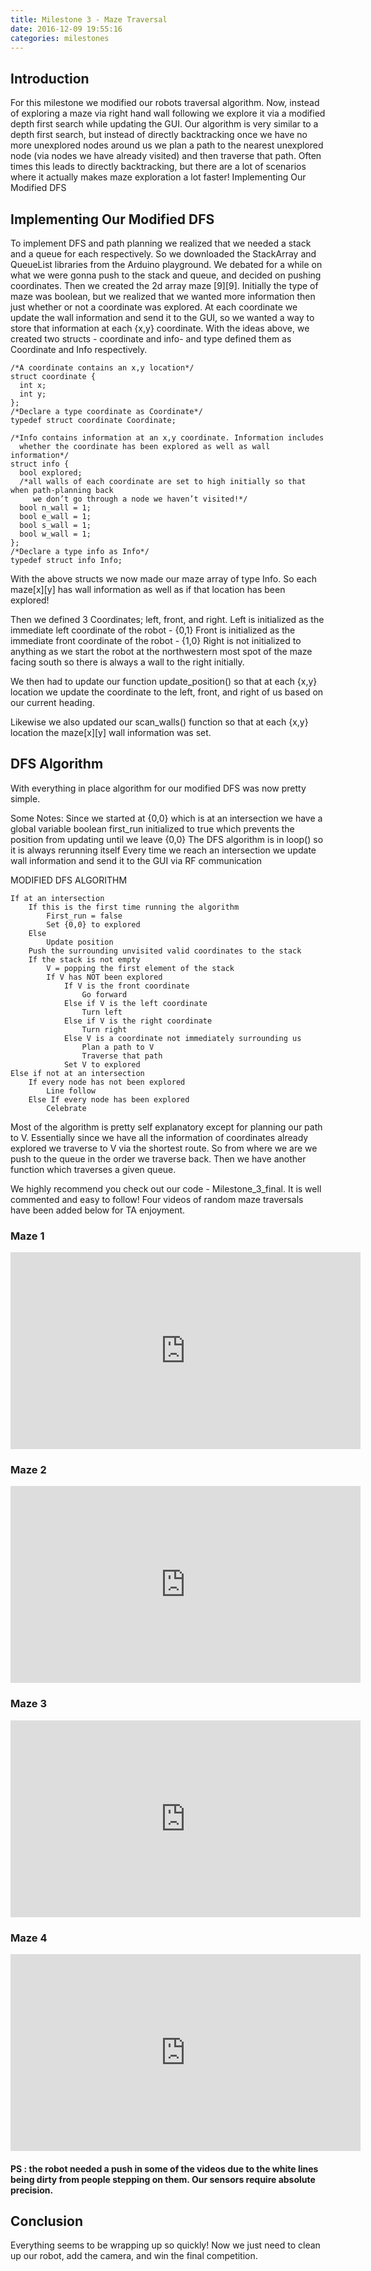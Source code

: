 ```yaml
---
title: Milestone 3 - Maze Traversal
date: 2016-12-09 19:55:16
categories: milestones
---
```


## Introduction
For this milestone we modified our robots traversal algorithm. Now, instead of exploring a maze via right hand wall following we explore it via a modified depth first search while updating the GUI.
Our algorithm is very similar to a depth first search, but instead of directly backtracking once we have no more unexplored nodes around us we plan a path to the nearest unexplored node (via nodes we have already visited) and then traverse that path. Often times this leads to directly backtracking, but there are a lot of scenarios where it actually makes maze exploration a lot faster!
Implementing Our Modified DFS

## Implementing Our Modified DFS
To implement DFS and path planning we realized that we needed a stack and a queue for each respectively. So we downloaded the StackArray and QueueList libraries from the Arduino playground. 
We debated for a while on what we were gonna push to the stack and queue, and decided on pushing  coordinates. 
Then we created the 2d array maze [9][9]. Initially the type of maze was boolean, but we realized that we wanted more information then just whether or not a coordinate was explored. At each coordinate we update the wall information and send it to the GUI, so we wanted a way to store that information at each {x,y} coordinate.
With the ideas above, we created two structs - coordinate and info- and type defined them as Coordinate and Info respectively. 
```
/*A coordinate contains an x,y location*/
struct coordinate {
  int x;
  int y;
};
/*Declare a type coordinate as Coordinate*/
typedef struct coordinate Coordinate;

/*Info contains information at an x,y coordinate. Information includes
  whether the coordinate has been explored as well as wall information*/
struct info {
  bool explored;
  /*all walls of each coordinate are set to high initially so that when path-planning back
     we don’t go through a node we haven’t visited!*/
  bool n_wall = 1;
  bool e_wall = 1;
  bool s_wall = 1;
  bool w_wall = 1;
};
/*Declare a type info as Info*/
typedef struct info Info;
```
With the above structs we now made our maze array of type Info. So each maze[x][y] has wall 
information as well as if that location has been explored!

Then we defined 3 Coordinates; left, front, and right. 
Left is initialized as the immediate left coordinate of the robot - {0,1}
Front is initialized as the immediate front coordinate of the robot - {1,0}
Right is not initialized to anything as we start the robot at the northwestern most spot of the maze facing south so there is always a wall to the right initially.

We then had to update our function update_position() so that at each {x,y} location we update the coordinate to the left, front, and right of us based on our current heading.

Likewise we also updated our scan_walls() function so that at each {x,y} location the maze[x][y] wall information was set.

## DFS Algorithm
With everything in place algorithm for our modified DFS was now pretty simple.

Some Notes:
Since we started at {0,0} which is at an intersection we have a global variable 
boolean first_run initialized to true which prevents the position from updating until we leave {0,0}
The DFS algorithm is in loop() so it is always rerunning itself
Every time we reach an intersection we update wall information and send it to the GUI via RF communication



MODIFIED DFS ALGORITHM

```
If at an intersection
	If this is the first time running the algorithm
		First_run = false
		Set {0,0} to explored
	Else
		Update position
	Push the surrounding unvisited valid coordinates to the stack
	If the stack is not empty
		V = popping the first element of the stack 
		If V has NOT been explored
			If V is the front coordinate
				Go forward
			Else if V is the left coordinate
				Turn left
			Else if V is the right coordinate
				Turn right
			Else V is a coordinate not immediately surrounding us
				Plan a path to V
				Traverse that path
			Set V to explored
Else if not at an intersection
	If every node has not been explored
		Line follow
	Else If every node has been explored
		Celebrate 
```


Most of the algorithm is pretty self explanatory except for planning our path to V. Essentially since we have all the information of coordinates already explored we traverse to V via the shortest route. So from where we are we push to the queue in the order we traverse back. Then we have another function which traverses a given queue.

We highly recommend you check out our code - Milestone_3_final. It is well commented and easy to follow!
Four videos of random maze traversals have been added below for TA enjoyment.
### Maze 1 

<iframe width="560" height="315" src="https://www.youtube.com/embed/Rysso7Qids8" frameborder="0" allow="accelerometer; autoplay; encrypted-media; gyroscope; picture-in-picture" allowfullscreen></iframe>

### Maze 2

<iframe width="560" height="315" src="https://www.youtube.com/embed/0EEmw8h-ASg" frameborder="0" allow="accelerometer; autoplay; encrypted-media; gyroscope; picture-in-picture" allowfullscreen></iframe>

### Maze 3

<iframe width="560" height="315" src="https://www.youtube.com/embed/fjXjdGmUN-Q" frameborder="0" allow="accelerometer; autoplay; encrypted-media; gyroscope; picture-in-picture" allowfullscreen></iframe>


### Maze 4

<iframe width="560" height="315" src="https://www.youtube.com/embed/of2bVynUP4U" frameborder="0" allow="accelerometer; autoplay; encrypted-media; gyroscope; picture-in-picture" allowfullscreen></iframe>

#### PS : the robot needed a push in some of the videos due to the white lines being dirty from people stepping on them. Our sensors require absolute precision.  

## Conclusion
Everything seems to be wrapping up so quickly! Now we just need to clean up our robot, add the camera, and win the final competition. 




